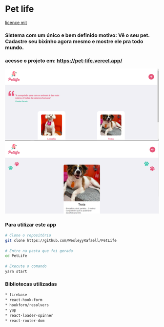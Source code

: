 # Pet life

[licence mit](https://img.shields.io/github/license/WesleyyRafaell/PetLife)

### Sistema com um único e bem definido motivo: Vê o seu pet. Cadastre seu bixinho agora mesmo e mostre ele pra todo mundo.

### acesse o projeto em: https://pet-life.vercel.app/

![print 1 pet life](src/assets/print1.png)
![print 2 pet life](src/assets/print2.png)

### Para utilizar este app

```bash
# Clone o repositório
git clone https://github.com/WesleyyRafaell/PetLife

# Entre na pasta que foi gerada
cd PetLife 

# Execute o comando
yarn start
```

### Bibliotecas utilizadas
```bash
* firebase
* react-hook-form
* hookform/resolvers
* yup
* react-loader-spinner
* react-router-dom
```
